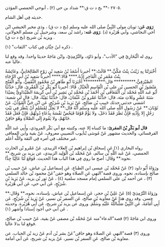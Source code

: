 ٢٧٠٥ -** بخ د ت ق:** شداد بن حي (٢) ، أبوحي الحمصي المؤذن.

حديثه فِي أهل الشام.

**رَوَى عَن:** ثوبان مولى النَّبِيُّ صلى الله عليه وسلم (بخ د ت ق) ، وذي مخبر الحبشي ابْن أخي النجاشي، وأبي هُرَيْرة (د) .**رَوَى عَنه:** راشد بْن سعد، وشرحبيل بْن مسلم الخولاني، ويزيد بْن شريح (بخ د ت ق) .

ذكره ابنُ حِبَّان فِي كتاب "الثقات" (١) .

روى له الْبُخَارِيّ فِي "الأدب"، وأبو دَاوُد، والتِّرْمِذِيّ، وابْن مَاجَهْ حديثا واحدا. وقد وقع لنا عاليا عنه.

أَخْبَرَتْنَا بِهِ زَيْنَبُ بِنْتُ مَكِّيٍّ،** قَالَتْ:** أخبرنا أَسْعَدُ بْنُ سَعِيد بْنِ رَوْحٍ الصَّالِحَانِيُّ، وعَائِشَةُ بِنْتُ مَعْمَرِ بْنِ الْفَاخِرِ إِذْنا،**** قَالا:**** أخبرنا سَعِيد بْنُ أَبي الرَّجَاءِ الصَّيْرَفِيُّ،********** قال:********** أَخْبَرَنَا أَبُو طَاهِرِ بْنُ مَحْمُودٍ الثَّقَفِيُّ، وأَبُو الْفَتْحِ مَنْصُورُ بْن الحسين بْن علي بْن الْقَاسِمِ الْخَبَّازُ، قَالا: أخبرنا أَبُو بَكْرِ بْنُ الْمُقْرِئِ، قال: حَدَّثَنَا أَبُو عَبد اللَّهِ مُحَمَّد بْن الْمُعَافَى بْنِ أَحْمَدَ بْنِ مُحَمَّدِ بْنِ بَشِيرِ بْنِ أَبي كَرِيمَةَ الصَّيْدَاوِيُّ بِصَيْدَا سَنَةَ عَشْرٍ وثَلاثِ مئة، قال: حَدَّثَنَا عَمْرو بْنُ عُثْمَانَ، قال: حَدَّثَنَا بَقِيَّةُ، قال: قال لي شعبة: اشفني حدثني حدثك حَبِيبِ بْنِ صَالِحٍ، عَنْ يَزِيدَ بْنِ شُرَيْحٍ، عَنِ ابْنِ حَيٍّ الْمُؤَذِّنُ، عَنْ ثَوْبَانَ،** عَنْ رَسُولِ اللَّهِ صلى الله عليه وسلم أَنَّهُ قال:** لا يَحِلُّ لِمُسْلِمٍ أَنْ يَنْظُرَ فِي بَيْتِ رَجُلٍ إِلا بِإِذْنِهِ فَإِنْ نَظَرَ فَقَدْ دَخَلَ، ولا يَؤُمَّ قَوْمًا فَيَخُصَّ نَفْسَهُ بِدُعَاءٍ دُونَهُمْ، فَإِنْ فَعَلَ فَقَدْ خَانَهُمْ، ولا يَقُومَ إِلَى الصَّلاةِ وهُوَ حَاقِنٌ.

**قال أبو بَكْرِ بْنُ المقرئ:** ما كتبناه إلا عنه، وكتبته مع أبي بَكْر المروذي، وأَبِي عَبد اللَّهِ القرقسائي، والحديث مشهور عَنْ مُوسَى بْنأيوب النصيبي معروف، عَنْ بقية وابن المعافى غير مختلف فِي أمره فِي الثقة واللَّه أعلم.

رواه البخاري (١) عَنِ إسحاق بْن إبراهيم بْن العلاء الزبيدي، عَنْ عَمْرو بْن الحارث الحمصي، عَنْ عَبد اللَّهِ بْن سالم، عَنْ مُحَمَّد بْن الْوَلِيد الزبيدي، عن يزيد بن شريج،** نحوه:** وَقَال: أصح ما روي فِي هذا الباب هذا الحديث. فَوَقَعَ لَنَا عَالِيًا جِدًّا.

ورَوَاهُ أَبُو داود (٢) عَنْ مُحَمَّد بْن عيسى ابن الطباع، عَنِ إسماعيل بْن عياش، عَنْ حبيب بْن صالح بإسناده، نحوه. وروى قصة"النهي عَنِ الصلاة وهو حقن"عَنْ محمود بْن خالد السلمي (٣) ، عن أحمد بْن علي السلمي إمام مسجد سلمية (٤) ، عَنْ ثور بْن يزيد، عَنْ يَزِيدَ بْنِ شُرَيْحٍ، عَن أبي حي، عَن أبي هُرَيْرة.

ورَوَاهُ التِّرْمِذِيّ (٥) عَنْ عَلِيِّ بْنِ حجر، عَنِ إسماعيل بْن عياش، بإسناده، نحوه،** وَقَال:** حسن. وقد روي هذا عَنْ معاوية بْن صالح، عَنِ السفر بْن نسير، عَنْ يَزِيدَ بْنِ شُرَيْحٍ، عَن أَبِي أُمَامَةَ، عَنِ النَّبِيِّ صَلَّىاللَّهُ عَلَيْهِ وسَلَّمَ. وروى عن يزيد بْن شريح، عَن أَبِي هُرَيْرة. وحديثه عَن أبي حي أجود إسنادا وأشهر (١) .

وروى ابن مَاجَهْ (٢) قصة"الدعاء"منه عَنْ مُحَمَّد بْن مصفى عَنْ بقية، عَنْ حبيب بْن صالح، فوقع لنا بدلا عاليا.

وروى (٣) قصة"النهي عَنِ الصلاة وهو حاقن"عَنْ بشر بْن آدم عَنْ زيد بْن الحباب، عن معاوية بْن صالح، عَنِ السفر بْن نسير، عَنْ يزيد بْن شريح، عَن أبي أمامة.